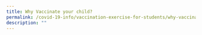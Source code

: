 ```yaml
---
title: Why Vaccinate your child?
permalink: /covid-19-info/vaccination-exercise-for-students/why-vaccinate-your-child
description: ""
---
```

